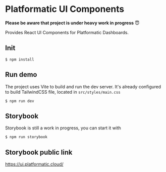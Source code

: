 # Platformatic UI Components

**Please be aware that project is under heavy work in progress** 😇

Provides React UI Components for Platformatic Dashboards.

## Init

```
$ npm install
```

## Run demo
The project uses Vite to build and run the dev server. It's already configured to build TailwindCSS file, located in `src/styles/main.css`

```
$ npm run dev
```

## Storybook

Storybook is still a work in progress, you can start it with

```
$ npm run storybook
```

## Storybook public link

https://ui.platformatic.cloud/
